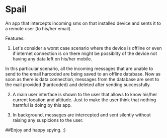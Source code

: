 # Spail
An app that intercepts incoming sms on that installed device and sents it to a remote user (to his/her email).

Features:

1) Let's consider a worst case scenario where the device is offline or even if internet connection is on there might be possiblity of the device 
not having any data left on his/her mobile.

In this particular scenario, all the incoming messages that are unable to send to the email harcoded 
are being saved to an offline database.
Now as soon as there is data connection, messages from the database are sent to the mail provided (hardcoded)
and deleted after sending successfully.

2) A main user interface is shown to the user that allows to know his/her current location and altitude.
Just to make the user think that nothing harmful is doing by this app.
    
3) In background, messages are intercepted and sent silently without raising any suspicions to the user.

##Enjoy and happy spying. :)
